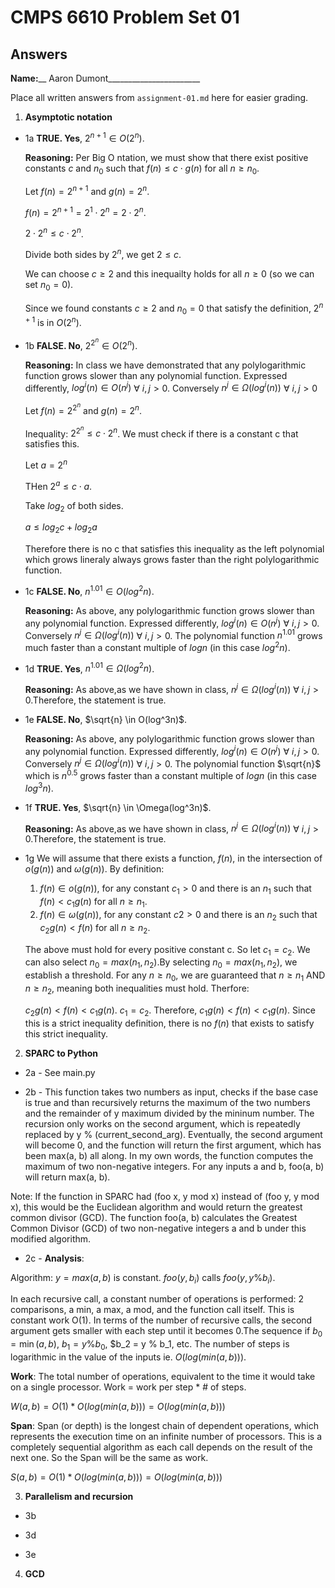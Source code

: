   # CMPS 6610 Problem Set 01
## Answers

**Name:**__ Aaron Dumont_______________________


Place all written answers from `assignment-01.md` here for easier grading.

1. **Asymptotic notation**
  - 1a **TRUE. Yes**, $2^{n+1} \in O(2^n)$.

    **Reasoning:**
    Per Big O ntation, we must show that there exist positive constants $c$ and $n_0$ such that $f(n) \le c \cdot g(n)$ for all $n \ge n_0$.

    Let $f(n) = 2^{n+1}$ and $g(n) = 2^n$.

    $f(n) = 2^{n+1} = 2^1 \cdot 2^n = 2 \cdot 2^n$.

    $2 \cdot 2^n \le c \cdot 2^n$.

    Divide both sides by $2^n$, we get $2 \le c$.

    We can choose $c \ge 2$ and this inequailty holds for all $n \ge 0$ (so we can set $n_0 = 0$).

    Since we found constants $c \ge 2$ and $n_0 = 0$ that satisfy the definition, $2^{n+1}$ is in $O({2^n})$. 


  - 1b  **FALSE. No**, $2^{2^n} \in O(2^n)$.

    **Reasoning:** In class we have demonstrated that any polylogarithmic function grows slower than any polynomial function. Expressed differently, $log^i(n) \in O(n^j)$ $\forall$ $i, j \gt 0$. Conversely $n^j \in \Omega(log^i(n))$ $\forall$ $i, j \gt 0$

    Let $f(n) = 2^{2^n}$ and $g(n) = 2^n$.
    
    Inequality: $2^{2^n} \le c \cdot 2^n$. We must check if there is a constant c that satisfies this.

    Let $a = 2^n$

    THen $2^a \le c \cdot a$.
    
    Take $log_2$ of both sides.

    $a \le log_2 c + log_2a$

    Therefore there is no c that satisfies this inequality as the left polynomial which grows lineraly always grows faster than the right polylogarithmic function.   
 
  - 1c
    **FALSE. No**, $n^{1.01} \in O(log^2n)$.

    **Reasoning:** As above, any polylogarithmic function grows slower than any polynomial function. Expressed differently, $log^i(n) \in O(n^j)$ $\forall$ $i, j \gt 0$. Conversely $n^j \in \Omega(log^i(n))$ $\forall$ $i, j \gt 0$. The polynomial function $n^{1.01}$ grows much faster than a constant multiple of $logn$ (in this case $log^2n$).
  - 1d
    **TRUE. Yes**, $n^{1.01} \in \Omega(log^2n)$.

    **Reasoning:** As above,as we have shown in class, $n^j \in \Omega(log^i(n))$ $\forall$ $i, j \gt 0$.Therefore, the statement is true.
  - 1e
    **FALSE. No**, $\sqrt{n} \in O(log^3n)$.

    **Reasoning:** As above, any polylogarithmic function grows slower than any polynomial function. Expressed differently, $log^i(n) \in O(n^j)$ $\forall$ $i, j \gt 0$. Conversely $n^j \in \Omega(log^i(n))$ $\forall$ $i, j \gt 0$. The polynomial function $\sqrt{n}$ which is $n^{0.5}$ grows faster than a constant multiple of $logn$ (in this case $log^3n$).

  - 1f
     **TRUE. Yes**, $\sqrt{n} \in \Omega(log^3n)$.

    **Reasoning:** As above,as we have shown in class, $n^j \in \Omega(log^i(n))$ $\forall$ $i, j \gt 0$.Therefore, the statement is true.
  - 1g
    We will assume that there exists a function, $f(n)$, in the intersection of $o(g(n))$ and $\omega(g(n))$. By definition:

    1. $f(n) \in o(g(n))$, for any constant $c_1 \gt 0$ and there is an $n_1$ such that $f(n) \lt c_1g(n)$ for all $n \ge n_1$.
    2. $f(n) \in \omega(g(n))$, for any constant $c2 \gt 0$ and there is an $n_2$ such that $c_2g(n) \lt f(n)$ for all $n \ge n_2$.

    The above must hold for every positive constant c. So let $c_1 = c_2$. We can also select $n_0 = max (n_1, n_2)$.By selecting  $n_0 = max (n_1, n_2)$, we establish a threshold. For any $n \ge n_0$, we are guaranteed that $n \ge n_1$ AND $n \ge n_2$, meaning both inequalities must hold. Therfore:

    $c_2g(n) \lt f(n) \lt c_1g(n)$. $c_1 = c_2$. Therefore, $c_1g(n) \lt f(n) \lt c_1g(n)$. Since this is a strict inequality definition, there is no $f(n)$ that exists to satisfy this strict inequality.
2. **SPARC to Python**

  - 2a - See main.py

  - 2b - This function takes two numbers as input, checks if the base case is true and than recursively returns the maximum of the two numbers and the remainder of y maximum divided by the mininum number. The recursion only works on the second argument, which is repeatedly replaced by y % (current_second_arg). Eventually, the second argument will become 0, and the function will return the first argument, which has been max(a, b) all along. In my own words, the function computes the maximum of two non-negative integers. For any inputs a and b, foo(a, b) will return max(a, b).

  Note: If the function in SPARC had (foo x, y mod x) instead of (foo y, y mod x), this would be the Euclidean algorithm and would return the greatest common divisor (GCD). The function foo(a, b) calculates the Greatest Common Divisor (GCD) of two non-negative integers a and b under this modified algorithm. 

- 2c - 
**Analysis**:

Algorithm: $y= max(a,b)$ is constant. $foo(y,b_i)$ calls $foo(y,y\%b_i)$.   

In each recursive call, a constant number of operations is performed: 2 comparisons, a min, a max, a mod, and the function call itself. This is constant work O(1). In terms of the number of recursive calls, the second argument gets smaller with each step until it becomes 0.The sequence if $b_0 = \min(a,b)$, $b_1 = y \% b_0$, $b_2 = y \% b_1, etc. The number of steps is logarithmic in the value of the inputs ie. $O(log(min(a,b)))$.

**Work**: The total number of operations, equivalent to the time it would take on a single processor. Work = work per step * # of steps.

$W(a,b) = O(1) * O(log(min(a,b))) = O(log(min(a,b)))$


**Span**: Span (or depth) is the longest chain of dependent operations, which represents the execution time on an infinite number of processors. This is a completely sequential algorithm as each call depends on the result of the next one. So the Span will be the same as work.

$S(a,b) = O(1) * O(log(min(a,b))) = O(log(min(a,b)))$

3. **Parallelism and recursion**

  - 3b

  - 3d

  - 3e
  
4. **GCD**
